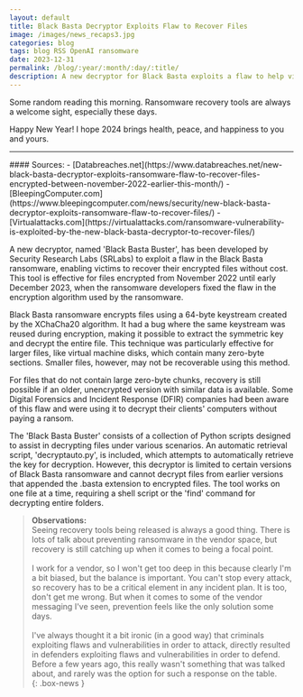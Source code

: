 ```yaml
---
layout: default
title: Black Basta Decryptor Exploits Flaw to Recover Files
image: /images/news_recaps3.jpg
categories: blog
tags: blog RSS OpenAI ransomware
date: 2023-12-31
permalink: /blog/:year/:month/:day/:title/
description: A new decryptor for Black Basta exploits a flaw to help victims recover files.
---
```


Some random reading this morning. Ransomware recovery tools are always a welcome sight, especially these days.

Happy New Year! I hope 2024 brings health, peace, and happiness to you and yours.

<hr>
#### Sources:
- [Databreaches.net](https://www.databreaches.net/new-black-basta-decryptor-exploits-ransomware-flaw-to-recover-files-encrypted-between-november-2022-earlier-this-month/)
- [BleepingComputer.com](https://www.bleepingcomputer.com/news/security/new-black-basta-decryptor-exploits-ransomware-flaw-to-recover-files/)
- [Virtualattacks.com](https://virtualattacks.com/ransomware-vulnerability-is-exploited-by-the-new-black-basta-decryptor-to-recover-files/)

A new decryptor, named 'Black Basta Buster', has been developed by Security Research Labs (SRLabs) to exploit a flaw in the Black Basta ransomware, enabling victims to recover their encrypted files without cost. This tool is effective for files encrypted from November 2022 until early December 2023, when the ransomware developers fixed the flaw in the encryption algorithm used by the ransomware.

Black Basta ransomware encrypts files using a 64-byte keystream created by the XChaCha20 algorithm. It had a bug where the same keystream was reused during encryption, making it possible to extract the symmetric key and decrypt the entire file. This technique was particularly effective for larger files, like virtual machine disks, which contain many zero-byte sections. Smaller files, however, may not be recoverable using this method.

For files that do not contain large zero-byte chunks, recovery is still possible if an older, unencrypted version with similar data is available. Some Digital Forensics and Incident Response (DFIR) companies had been aware of this flaw and were using it to decrypt their clients' computers without paying a ransom.

The 'Black Basta Buster' consists of a collection of Python scripts designed to assist in decrypting files under various scenarios. An automatic retrieval script, 'decryptauto.py', is included, which attempts to automatically retrieve the key for decryption. However, this decryptor is limited to certain versions of Black Basta ransomware and cannot decrypt files from earlier versions that appended the .basta extension to encrypted files. The tool works on one file at a time, requiring a shell script or the 'find' command for decrypting entire folders.

>**Observations:**<br>
>Seeing recovery tools being released is always a good thing. There is lots of talk about preventing ransomware in the vendor space, but recovery is still catching up when it comes to being a focal point.
><br><br>
>I work for a vendor, so I won't get too deep in this because clearly I'm a bit biased, but the balance is important. You can't stop every attack, so recovery has to be a critical element in any incident plan. It is too, don't get me wrong. But when it comes to some of the vendor messaging I've seen, prevention feels like the only solution some days.
><br><br>
>I've always thought it a bit ironic (in a good way) that criminals exploiting flaws and vulnerabilities in order to attack, directly resulted in defenders exploiting flaws and vulnerabilities in order to defend. Before a few years ago, this really wasn't something that was talked about, and rarely was the option for such a response on the table.  
{: .box-news }
